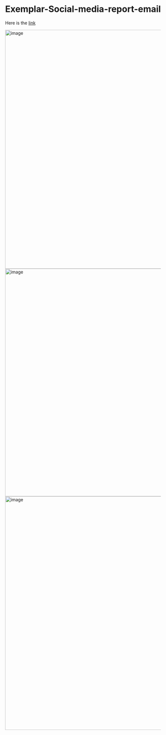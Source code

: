 # Exemplar-Social-media-report-email

Here is the [link](https://docs.google.com/document/d/1vcjS1d9K22fsTzHzBcFsoUBM2vJBCwmp5PU_8CCwK7c/edit?resourcekey=0-0_urBcwX1zAaHFn1F7r3jA)

<img width="770" alt="image" src="https://github.com/user-attachments/assets/06dd47eb-c5a3-464d-b424-b055a9c1406b">
<img width="734" alt="image" src="https://github.com/user-attachments/assets/a4ab3255-f3d0-4588-b85c-5826ff515b4d">
<img width="753" alt="image" src="https://github.com/user-attachments/assets/e1294d59-bf7e-4fb9-8862-3ba5880118e9">


